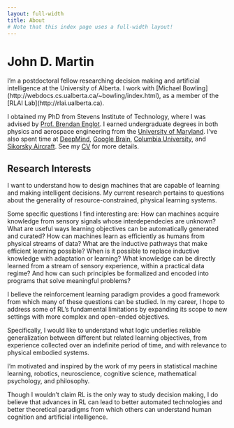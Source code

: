 ```yaml
---
layout: full-width
title: About
# Note that this index page uses a full-width layout!
---
```

<h1 class="content-listing-header sans">John D. Martin</h1>
I’m a postdoctoral fellow researching decision making and artificial intelligence at the University of Alberta. I work with [Michael Bowling](http://webdocs.cs.ualberta.ca/~bowling/index.html), as a member of the [RLAI Lab](http://rlai.ualberta.ca). 

I obtained my PhD from Stevens Institute of Technology, where I was advised by [Prof. Brendan Englot](http://personal.stevens.edu/~benglot/). I earned undergraduate degrees in both physics and aerospace engineering from the [University of Maryland](https://umdphysics.umd.edu). I’ve also spent time at [DeepMind](https://deepmind.com), [Google Brain](https://ai.google), [Columbia University](https://www.columbia.edu), and [Sikorsky Aircraft](https://www.wired.com/story/sikorsky-sara-helicopter-autonomous-flying-car-air-taxi-tech/). See my [CV](/assets/cv/2022-martin-cv.pdf) for more details.

## Research Interests
I want to understand how to design machines that are capable of learning and making intelligent decisions. My current research pertains to questions about the generality of resource-constrained, physical learning systems.

Some specific questions I find interesting are: How can machines acquire knowledge from sensory signals whose interdependecies are unknown? 
What are useful ways learning objectives can be automatically generated and curated?
How can machines learn as efficiently as humans from physical streams of data? 
What are the inductive pathways that make efficient learning possible? When is it possible to replace inductive knowledge with adaptation or learning? What knowledge can be directly learned from a stream of sensory experience, within a practical data regime? And how can such principles be formalized and encoded into programs that solve meaningful problems? 

I believe the reinforcement learning paradigm provides a good framework from which many of these questions can be studied. In my career, I hope to address some of RL’s fundamental limitations by expanding its scope to new settings with more complex and open-ended objectives. 

Specifically, I would like to understand what logic underlies reliable generalization between different but related learning objectives, from experience collected over an indefinite period of time, and with relevance to physical embodied systems.

I’m motivated and inspired by the work of my peers in statistical machine learning, robotics, neuroscience, cognitive science, mathematical psychology, and philosophy. 

Though I wouldn’t claim RL is the only way to study decision making, I do believe that advances in RL can lead to better automated technologies and better theoretical paradigms from which others can understand human cognition and artificial intelligence.
